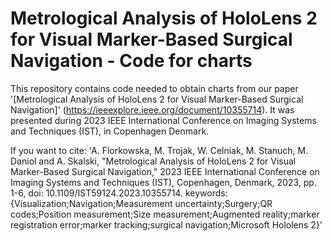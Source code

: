 # Metrological  Analysis of HoloLens 2 for Visual Marker-Based Surgical Navigation - Code for charts
This repository contains code needed to obtain charts from our paper '[Metrological  Analysis of HoloLens 2 for Visual Marker-Based Surgical Navigation]' (https://ieeexplore.ieee.org/document/10355714). It was presented during 2023 IEEE International Conference on Imaging Systems and Techniques (IST), in Copenhagen Denmark. 

If you want to cite:
'A. Florkowska, M. Trojak, W. Celniak, M. Stanuch, M. Daniol and A. Skalski, "Metrological Analysis of HoloLens 2 for Visual Marker-Based Surgical Navigation," 2023 IEEE International Conference on Imaging Systems and Techniques (IST), Copenhagen, Denmark, 2023, pp. 1-6, doi: 10.1109/IST59124.2023.10355714.
keywords: {Visualization;Navigation;Measurement uncertainty;Surgery;QR codes;Position measurement;Size measurement;Augmented reality;marker registration error;marker tracking;surgical navigation;Microsoft Hololens 2}'



